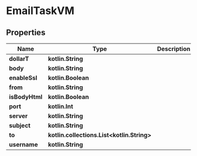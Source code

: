 
# EmailTaskVM

## Properties
Name | Type | Description | Notes
------------ | ------------- | ------------- | -------------
**dollarT** | **kotlin.String** |  | 
**body** | **kotlin.String** |  |  [optional]
**enableSsl** | **kotlin.Boolean** |  |  [optional]
**from** | **kotlin.String** |  |  [optional]
**isBodyHtml** | **kotlin.Boolean** |  |  [optional]
**port** | **kotlin.Int** |  |  [optional]
**server** | **kotlin.String** |  |  [optional]
**subject** | **kotlin.String** |  |  [optional]
**to** | **kotlin.collections.List&lt;kotlin.String&gt;** |  |  [optional]
**username** | **kotlin.String** |  |  [optional]



